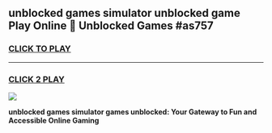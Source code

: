 
## unblocked games simulator unblocked game Play Online 👋 Unblocked Games #as757
<h3>
<a href="https://premium.freeplayer.one?title=unblocked_games_simulator&ref=21F">CLICK TO PLAY</a></h3>
<hr>

<h3>
<a href="https://premium.freeplayer.one?title=unblocked_games_simulator&ref=21F">CLICK 2 PLAY</a>
  
</h3>

<a href="https://premium.freeplayer.one?title=unblocked_games_simulator&ref=21F/"><img src="https://clearcache.store/games.png"></a>


**unblocked games simulator games unblocked: Your Gateway to Fun and Accessible Online Gaming**
